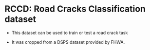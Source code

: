 # RCCD: Road Cracks Classification dataset

- This dataset can be used to train or test a road crack task

- It was cropped from a DSPS dataset provided by FHWA.


